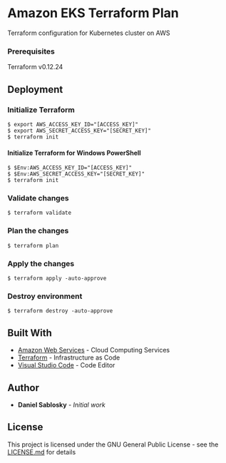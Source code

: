 # Amazon EKS Terraform Plan
Terraform configuration for Kubernetes cluster on AWS

### Prerequisites
Terraform v0.12.24

## Deployment

### Initialize Terraform

```
$ export AWS_ACCESS_KEY_ID="[ACCESS_KEY]"
$ export AWS_SECRET_ACCESS_KEY="[SECRET_KEY]"
$ terraform init
```

#### Initialize Terraform for Windows PowerShell
```
$ $Env:AWS_ACCESS_KEY_ID="[ACCESS_KEY]"
$ $Env:AWS_SECRET_ACCESS_KEY="[SECRET_KEY]"
$ terraform init
```

### Validate changes

```
$ terraform validate
```

### Plan the changes

```
$ terraform plan
```

### Apply the changes

```
$ terraform apply -auto-approve
```

### Destroy environment

```
$ terraform destroy -auto-approve
```

## Built With

* [Amazon Web Services](https://aws.amazon.com) - Cloud Computing Services
* [Terraform](https://www.terraform.io/) - Infrastructure as Code
* [Visual Studio Code](https://code.visualstudio.com) - Code Editor

## Author
* **Daniel Sablosky** - *Initial work*

## License

This project is licensed under the GNU General Public License - see the [LICENSE.md](License.md) for details